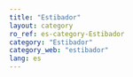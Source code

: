 ```yaml
---
title: "Estibador"
layout: category
ro_ref: es-category-Estibador
category: "Estibador"
category_web: "estibador"
lang: es
---
```

